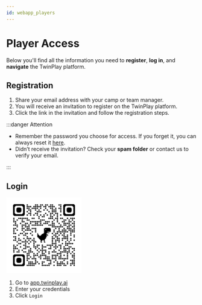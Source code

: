 ```yaml
---
id: webapp_players
---
```


# Player Access

Below you'll find all the information you need to **register**, **log in**, and **navigate** the TwinPlay platform.

## Registration

1. Share your email address with your camp or team manager.
2. You will receive an invitation to register on the TwinPlay platform.
3. Click the link in the invitation and follow the registration steps.

:::danger Attention 
- Remember the password you choose for access. If you forget it, you can always reset it [here](https://app.twinplay.ai/accounts/password_reset/).
- Didn’t receive the invitation? Check your **spam folder** or contact us to verify your email.

:::

## Login

<img src="/img/qrcode_app.twinplay.ai.png" alt="qr_wifi" width="200" />

1. Go to <a href="https://app.twinplay.ai" target="_blank">app.twinplay.ai</a>
2. Enter your credentials
3. Click `Login`
